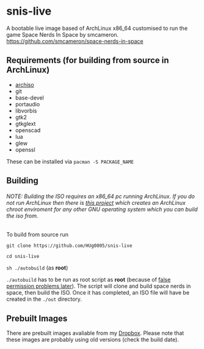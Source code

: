 # snis-live
A bootable live image based of ArchLinux x86_64 customised to run the game Space Nerds In Space by smcameron.
https://github.com/smcameron/space-nerds-in-space

## Requirements (for building from source in ArchLinux)
* [archiso](https://wiki.archlinux.org/index.php/Archiso)
* git
* base-devel
* portaudio
* libvorbis
* gtk2
* gtkglext
* openscad
* lua
* glew
* openssl

These can be installed via `pacman -S PACKAGE_NAME`

## Building
###### NOTE: Building the ISO requires an x86_64 pc running ArchLinux. If you do not run ArchLinux then there is [this project](https://github.com/tokland/arch-bootstrap) which creates an ArchLinux chroot enviroment for any other GNU operating system which you can build the iso from.
To build from source run

`git clone https://github.com/HUg0005/snis-live`

`cd snis-live`

`sh ./autobuild` (as **root**)

`./autobuild` has to be run as root script as **root** (because of [false permission problems later](https://wiki.archlinux.org/index.php/Archiso#Setup)). The script will clone and build space nerds in space, then build the ISO. Once it has completed, an ISO file will have be created in the `./out` directory.

## Prebuilt Images
There are prebuilt images avaliable from my [Dropbox](https://www.dropbox.com/sh/whqpu99a5e7dxf5/AADMQn8EGs9YcpAsxDXzcIW7a?dl=0).
Please note that these images are probably using old versions (check the build date). 

